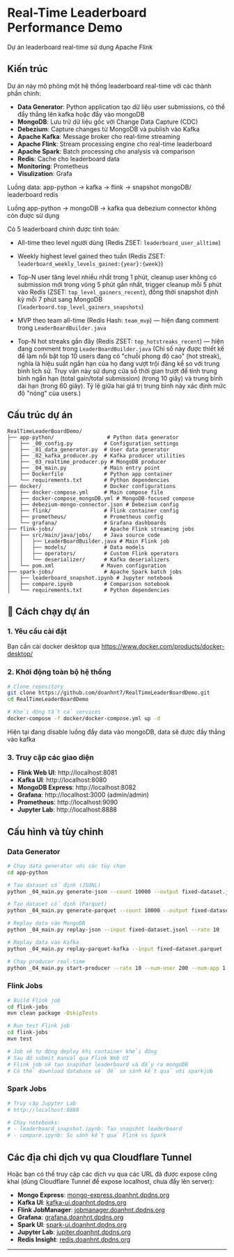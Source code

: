 # Real-Time Leaderboard Performance Demo

Dự án  leaderboard real-time sử dụng Apache Flink

## Kiến trúc

Dự án này mô phỏng một hệ thống leaderboard real-time với các thành phần chính:

- **Data Generator**: Python application tạo dữ liệu user submissions, có thể đẩy thẳng lên kafka hoặc đẩy vào mongoDB
- **MongoDB**: Lưu trữ dữ liệu gốc với Change Data Capture (CDC)
- **Debezium**: Capture changes từ MongoDB và publish vào Kafka
- **Apache Kafka**: Message broker cho real-time streaming
- **Apache Flink**: Stream processing engine cho real-time leaderboard
- **Apache Spark**: Batch processing cho analysis và comparison
- **Redis**: Cache cho leaderboard data
- **Monitoring**: Prometheus
- **Visulization**: Grafa

Luồng data: app-python -> kafka -> flink -> snapshot mongoDB/ leaderboard redis

Luồng app-python -> mongoDB -> kafka qua debezium connector không còn được sử dụng

Có 5 leaderboard chính được tính toán:

- All-time theo level người dùng (Redis ZSET: `leaderboard_user_alltime`)
- Weekly highest level gained theo tuần (Redis ZSET:  `leaderboard_weekly_levels_gained:{year}:{week}`)
- Top-N user tăng level nhiều nhất trong 1 phút, cleanup user không có submission mới trong vòng 5 phút gần nhất, trigger cleanup mỗi 5 phút vào Redis (ZSET: `top_level_gainers_recent`), đồng thời snapshot định kỳ mỗi 7 phút sang MongoDB (`leaderboard.top_level_gainers_snapshots`)

- MVP theo team all-time (Redis Hash: `team_mvp`) — hiện đang comment trong `LeaderBoardBuilder.java`
- Top-N hot streaks gần đây (Redis ZSET: `top_hotstreaks_recent`) — hiện đang comment trong `LeaderBoardBuilder.java`
(Chỉ số này được thiết kế để làm nổi bật top 10 users đang có "chuỗi phong độ cao" (hot streak), nghĩa là hiệu suất ngắn hạn của họ đang vượt trội đáng kể so với trung bình lịch sử. Truy vấn này sử dụng cửa sổ thời gian trượt để tính trung bình ngắn hạn (total gain/total submission) (trong 10 giây) và trung bình dài hạn (trong 60 giây). Tỷ lệ giữa hai giá trị trung bình này xác định mức độ "nóng" của users.)

## Cấu trúc dự án

```
RealTimeLeaderBoardDemo/
├── app-python/                 # Python data generator
│   ├── _00_config.py          # Configuration settings
│   ├── _01_data_generator.py  # User data generator
│   ├── _02_kafka_producer.py  # Kafka producer utilities
│   ├── _03_realtime_producer.py # MongoDB producer
│   ├── _04_main.py            # Main entry point
│   ├── Dockerfile             # Python app container
│   └── requirements.txt       # Python dependencies
├── docker/                    # Docker configurations
│   ├── docker-compose.yml     # Main compose file
│   ├── docker-compose_mongoDB.yml # MongoDB-focused compose
│   ├── debezium-mongo-connector.json # Debezium config
│   ├── flink/                 # Flink container config
│   ├── prometheus/            # Prometheus config
│   └── grafana/               # Grafana dashboards
├── flink-jobs/                # Apache Flink streaming jobs
│   ├── src/main/java/jobs/    # Java source code
│   │   ├── LeaderBoardBuilder.java # Main Flink job
│   │   ├── models/            # Data models
│   │   ├── operators/         # Custom Flink operators
│   │   └── deserializer/      # Kafka deserializers
│   └── pom.xml               # Maven configuration
├── spark-jobs/                # Apache Spark batch jobs
│   ├── leaderboard_snapshot.ipynb # Jupyter notebook
│   ├── compare.ipynb          # Comparison notebook
│   └── requirements.txt       # Python dependencies
```

## 🚀 Cách chạy dự án

### 1. Yêu cầu cài đặt
Bạn cần cài docker desktop qua https://www.docker.com/products/docker-desktop/

### 2. Khởi động toàn bộ hệ thống

```bash
# Clone repository
git clone https://github.com/doanhnt7/RealTimeLeaderBoardDemo.git
cd RealTimeLeaderBoardDemo

# Khởi động tất cả services
docker-compose -f docker/docker-compose.yml up -d
```

Hiện tại đang disable luồng đẩy data vào mongoDB, data sẽ được đẩy thẳng vào kafka

### 3. Truy cập các giao diện

- **Flink Web UI**: http://localhost:8081
- **Kafka UI**: http://localhost:8080
- **MongoDB Express**: http://localhost:8082
- **Grafana**: http://localhost:3000 (admin/admin)
- **Prometheus**: http://localhost:9090
- **Jupyter Lab**: http://localhost:8888

## Cấu hình và tùy chỉnh

### Data Generator

```bash
# Chạy data generator với các tùy chọn
cd app-python

# Tạo dataset cố định (JSONL)
python _04_main.py generate-json --count 10000 --output fixed-dataset.jsonl

# Tạo dataset cố định (Parquet)
python _04_main.py generate-parquet --count 10000 --output fixed-dataset.parquet

# Replay data vào MongoDB
python _04_main.py replay-json --input fixed-dataset.jsonl --rate 10

# Replay data vào Kafka
python _04_main.py replay-parquet-kafka --input fixed-dataset.parquet --rate 10

# Chạy producer real-time
python _04_main.py start-producer --rate 10 --num-user 200 --num-app 1
```

### Flink Jobs

```bash
# Build Flink job
cd flink-jobs
mvn clean package -DskipTests

# Run test Flink job
cd flink-jobs
mvn test

# Job sẽ tự động deploy khi container khởi động
# Sau đó submit manual qua Flink Web UI
# Flink job sẽ tạo snapshot leaderboard và đẩy ra mongoDB
# Có thể download database về để so sánh kết quả với sparkjob
```

### Spark Jobs

```bash
# Truy cập Jupyter Lab
# http://localhost:8888

# Chạy notebooks:
# - leaderboard_snapshot.ipynb: Tạo snapshot leaderboard
# - compare.ipynb: So sánh kết quả Flink vs Spark
```
## Các địa chỉ dịch vụ qua Cloudflare Tunnel

Hoặc bạn có thể truy cập các dịch vụ qua các URL đã được expose công khai (dùng Cloudflare Tunnel để expose localhost, chưa đẩy lên server):

- **Mongo Express**: [mongo-express.doanhnt.dpdns.org](https://mongo-express.doanhnt.dpdns.org)
- **Kafka UI**: [kafka-ui.doanhnt.dpdns.org](https://kafka-ui.doanhnt.dpdns.org)
- **Flink JobManager**: [jobmanager.doanhnt.dpdns.org](https://jobmanager.doanhnt.dpdns.org)
- **Grafana**: [grafana.doanhnt.dpdns.org](https://grafana.doanhnt.dpdns.org)
- **Spark UI**: [spark-ui.doanhnt.dpdns.org](https://spark-ui.doanhnt.dpdns.org)
- **Jupyter Lab**: [jupiter.doanhnt.dpdns.org](https://jupiter.doanhnt.dpdns.org)
- **Redis Insight**: [redis.doanhnt.dpdns.org](https://redis.doanhnt.dpdns.org)

---


